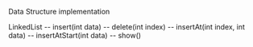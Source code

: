 Data Structure implementation

LinkedList
-- insert(int data)
-- delete(int index)
-- insertAt(int index, int data)
-- insertAtStart(int data)
-- show()